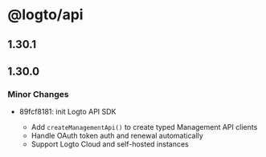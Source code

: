# @logto/api

## 1.30.1

## 1.30.0

### Minor Changes

- 89fcf8181: init Logto API SDK

  - Add `createManagementApi()` to create typed Management API clients
  - Handle OAuth token auth and renewal automatically
  - Support Logto Cloud and self-hosted instances
